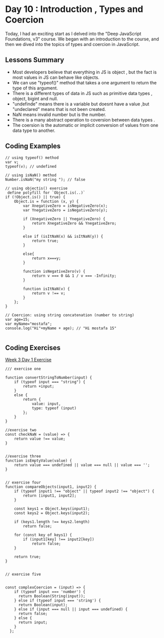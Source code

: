 
# Day 10 : Introduction , Types and Coercion

Today, I had an exciting start as I delved into the "Deep JavaScript Foundations, v3" course. We began with an introduction to the course, and then we dived into the topics of types and coercion in JavaScript. 

## Lessons Summary
- Most developers beileve that everything in JS is object , but the fact is most values in JS can behave like objects.
- We can use "typeof()" method that takes a one argument to return the type of this argument.
- There is a different types of data in JS such as primitive data types , object, bigint and null.
- "undefinde" means there is a variable but doesnt have a value ,but "undeclared" means that is not been created.
-  NaN means invalid number but is the number.
- There is a many abstract operation to coversion between data types .
- The coersion  is the automatic or implicit conversion of values from one data type to another. 
 
## Coding Examples

```
// using typeof() method 
var v;
typeof(v); // undefined

// using isNaN() method
Number.isNaN("my string "); // false

// using objectis() exercise 
 define polyfill for `Object.is(..)`
if (!Object.is() || true) {
    Object.is = function (x, y) {
        var XnegativeZero = isNegativeZero(x);
        var YnegativeZero = isNegativeZero(y);

        if (XnegativeZero || YnegativeZero) {
            return XnegativeZero && YnegativeZero;
        }

        else if (isItNaN(x) && isItNaN(y)) {
            return true;
        }
        
        else{
            return x===y;
        }

        function isNegativeZero(v) {
            return v === 0 && 1 / v === -Infinity;
        }

        function isItNaN(v) {
            return v !== v;
        }
    };
}

// Coercion: using string concatenation (number to string)
var age=15;
var myName="mostafa";
console.log("Hi"+myName + age); // "Hi mostafa 15"


```

## Coding Exercises

[Week 3 Day 1 Exercise](https://github.com/orjwan-alrajaby/gsg-expressjs-backend-training-2023/blob/main/learning-sprint-1/week3-day1-tasks/tasks.md)

```
/// exercise one

function convertStringToNumber(input) {
    if (typeof input === "string") {
        return +input;
    }
    else {
        return {
            value: input,
            type: typeof (input)
        };
    }
}

//exercise two
const checkNaN = (value) => {
    return value !== value;
}


//exercise three
function isEmptyValue(value) {
    return value === undefined || value === null || value === '';
}


// exercise four
function compareObjects(input1, input2) {
    if (typeof input1 !== "object" || typeof input2 !== "object") {
        return [input1, input2];
    }

    const keys1 = Object.keys(input1);
    const keys2 = Object.keys(input2);

    if (keys1.length !== keys2.length)
        return false;

    for (const key of keys1) {
        if (input1[key] !== input2[key])
            return false;
    }

    return true;
}


// exercise five


const complexCoercion = (input) => {
    if (typeof input === 'number') {
      return Boolean(String(input));
    } else if (typeof input === 'string') {
      return Boolean(input);
    } else if (input === null || input === undefined) {
      return false;
    } else {
      return input;
    }
  };
```
